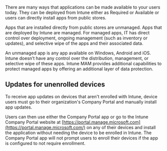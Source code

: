 ﻿There are many ways that applications can be made available to your users today. They can be deployed from Intune either as Required or Available or users can directly install apps from public stores.

Apps that are installed directly from public stores are unmanaged. Apps that are deployed by Intune are managed. For managed apps, IT has direct control over deployment, ongoing management (such as inventory or updates), and selective wipe of the apps and their associated data.

An unmanaged app is any app available on Windows, Android and iOS. Intune doesn’t have any control over the distribution, management, or selective wipe of these apps. Intune MAM provides additional capabilities to protect managed apps by offering an additional layer of data protection.

## Updates for unenrolled devices

To receive app updates on devices that aren't enrolled with Intune, device users must go to their organization's Company Portal and manually install app updates.

Users can then use either the Company Portal app or go to the Intune Company Portal website at [https://portal.manage.microsoft.com](https://portal.manage.microsoft.com/) on any of their devices and install the application without needing the device to be enrolled in Intune. The Company Portal app will not prompt users to enroll their devices if the app is configured to not require enrollment.

